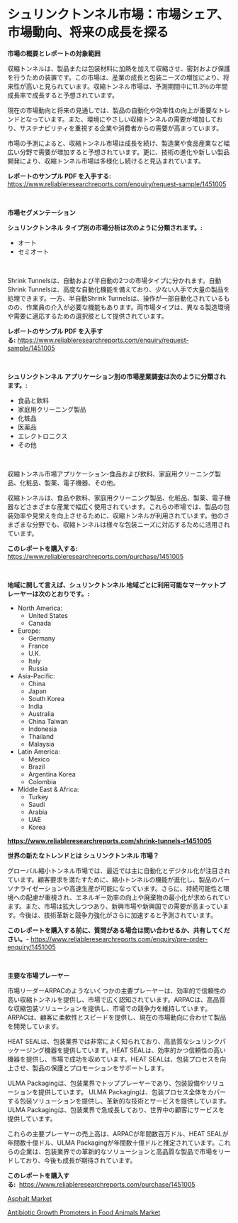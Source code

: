 <p><h1>シュリンクトンネル市場：市場シェア、市場動向、将来の成長を探る</h1></p><p><strong>市場の概要とレポートの対象範囲</strong></p>
<p><p>収縮トンネルは、製品または包装材料に加熱を加えて収縮させ、密封および保護を行うための装置です。この市場は、産業の成長と包装ニーズの増加により、将来性が高いと見られています。収縮トンネル市場は、予測期間中に11.3％の年間成長率で成長すると予想されています。</p><p>現在の市場動向と将来の見通しでは、製品の自動化や効率性の向上が重要なトレンドとなっています。また、環境にやさしい収縮トンネルの需要が増加しており、サステナビリティを重視する企業や消費者からの需要が高まっています。</p><p>市場の予測によると、収縮トンネル市場は成長を続け、製造業や食品産業など幅広い分野で需要が増加すると予想されています。更に、技術の進化や新しい製品開発により、収縮トンネル市場は多様化し続けると見込まれています。</p></p>
<p><strong>レポートのサンプル PDF を入手する:</strong> <a href="https://www.reliableresearchreports.com/enquiry/request-sample/1451005">https://www.reliableresearchreports.com/enquiry/request-sample/1451005</a></p>
<p>&nbsp;</p>
<p><strong>市場セグメンテーション</strong></p>
<p><strong>シュリンクトンネル タイプ別の市場分析は次のように分類されます。:</strong></p>
<p><ul><li>オート</li><li>セミオート</li></ul></p>
<p>&nbsp;</p>
<p><p>Shrink Tunnelsは、自動および半自動の2つの市場タイプに分かれます。自動Shrink Tunnelsは、高度な自動化機能を備えており、少ない人手で大量の製品を処理できます。一方、半自動Shrink Tunnelsは、操作が一部自動化されているものの、作業員の介入が必要な機能もあります。両市場タイプは、異なる製造環境や需要に適応するための選択肢として提供されています。</p></p>
<p><strong>レポートのサンプル PDF を入手する:</strong>&nbsp;<a href="https://www.reliableresearchreports.com/enquiry/request-sample/1451005">https://www.reliableresearchreports.com/enquiry/request-sample/1451005</a></p>
<p>&nbsp;</p>
<p><strong> シュリンクトンネル アプリケーション別の市場産業調査は次のように分類されます。:</strong></p>
<p><ul><li>食品と飲料</li><li>家庭用クリーニング製品</li><li>化粧品</li><li>医薬品</li><li>エレクトロニクス</li><li>その他</li></ul></p>
<p>&nbsp;</p>
<p><p>収縮トンネル市場アプリケーション-食品および飲料、家庭用クリーニング製品、化粧品、製薬、電子機器、その他。</p><p>収縮トンネルは、食品や飲料、家庭用クリーニング製品、化粧品、製薬、電子機器などさまざまな産業で幅広く使用されています。これらの市場では、製品の包装効率や見栄えを向上させるために、収縮トンネルが利用されています。他のさまざまな分野でも、収縮トンネルは様々な包装ニーズに対応するために活用されています。</p></p>
<p><strong>このレポートを購入する:</strong>&nbsp; <a href="https://www.reliableresearchreports.com/purchase/1451005">https://www.reliableresearchreports.com/purchase/1451005</a></p>
<p>&nbsp;</p>
<p><strong>地域に関して言えば、シュリンクトンネル 地域ごとに利用可能なマーケットプレーヤーは次のとおりです。:</strong></p>
<p><ul>
    <li>
        North America:
        <ul>
            <li>United States</li>
            <li>Canada</li>
        </ul>
    </li>
    <li>
        Europe:
        <ul>
            <li>Germany</li>
            <li>France</li>
            <li>U.K.</li>
            <li>Italy</li>
            <li>Russia</li>
        </ul>
    </li>
    <li>
        Asia-Pacific:
        <ul>
            <li>China</li>
            <li>Japan</li>
            <li>South Korea</li>
            <li>India</li>
            <li>Australia</li>
            <li>China Taiwan</li>
            <li>Indonesia</li>
            <li>Thailand</li>
            <li>Malaysia</li>
        </ul>
    </li>
    <li>
        Latin America:
        <ul>
            <li>Mexico</li>
            <li>Brazil</li>
            <li>Argentina Korea</li>
            <li>Colombia</li>
        </ul>
    </li>
    <li>
        Middle East & Africa:
        <ul>
            <li>Turkey</li>
            <li>Saudi</li>
            <li>Arabia</li>
            <li>UAE</li>
            <li>Korea</li>
        </ul>
    </li>
    </ul></p>
<p><strong><a href="https://www.reliableresearchreports.com/shrink-tunnels-r1451005">https://www.reliableresearchreports.com/shrink-tunnels-r1451005</a></strong>&nbsp;</p>
<p><strong>世界の新たなトレンドとは シュリンクトンネル 市場？</strong></p>
<p><p>グローバル縮小トンネル市場では、最近では主に自動化とデジタル化が注目されています。顧客要求を満たすために、縮小トンネルの機能が進化し、製品のパーソナライゼーションや高速生産が可能になっています。さらに、持続可能性と環境への配慮が重視され、エネルギー効率の向上や廃棄物の最小化が求められています。また、市場は拡大しつつあり、新興市場や新興国での需要が高まっています。今後は、技術革新と競争力強化がさらに加速すると予測されています。</p></p>
<p><strong>このレポートを購入する前に、質問がある場合は問い合わせるか、共有してください。</strong>- <a href="https://www.reliableresearchreports.com/enquiry/pre-order-enquiry/1451005">https://www.reliableresearchreports.com/enquiry/pre-order-enquiry/1451005</a></p>
<p>&nbsp;</p>
<p><strong>主要な市場プレーヤー</strong></p>
<p><p>市場リーダーARPACのようないくつかの主要プレーヤーは、効率的で信頼性の高い収縮トンネルを提供し、市場で広く認知されています。ARPACは、高品質な収縮包装ソリューションを提供し、市場での競争力を維持しています。ARPACは、顧客に柔軟性とスピードを提供し、現在の市場動向に合わせて製品を開発しています。</p><p>HEAT SEALは、包装業界では非常によく知られており、高品質なシュリンクパッケージング機器を提供しています。HEAT SEALは、効率的かつ信頼性の高い機器を提供し、市場で成功を収めています。HEAT SEALは、包装プロセスを向上させ、製品の保護とプロモーションをサポートします。</p><p>ULMA Packagingは、包装業界でトッププレーヤーであり、包装設備やソリューションを提供しています。 ULMA Packagingは、包装プロセス全体をカバーする包装ソリューションを提供し、革新的な技術とサービスを提供しています。 ULMA Packagingは、包装業界で急成長しており、世界中の顧客にサービスを提供しています。</p><p>これらの主要プレーヤーの売上高は、ARPACが年間数百万ドル、HEAT SEALが年間数十億ドル、ULMA Packagingが年間数十億ドルと推定されています。これらの企業は、包装業界での革新的なソリューションと高品質な製品で市場をリードしており、今後も成長が期待されています。</p></p>
<p><strong>このレポートを購入する:</strong>&nbsp;&nbsp;<a href="https://www.reliableresearchreports.com/purchase/1451005">https://www.reliableresearchreports.com/purchase/1451005</a></p>
<p><p><a href="https://changeable-paste-463.notion.site/Asphalt-Market-Research-Report-Provides-Critical-Insights-that-can-help-Shape-Business-Development-a-b34eabc4a50341ac85d2ce21f003678e">Asphalt Market</a></p><p><a href="https://fuschia-pecorino-a6d.notion.site/Antibiotic-Growth-Promoters-in-Food-Animals-Market-Size-Share-Trends-Analysis-Report-By-Applicati-2f4cc66c6b914e6c8897c9e3cd4a66c6">Antibiotic Growth Promoters in Food Animals Market</a></p></p>